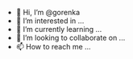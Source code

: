 - 👋 Hi, I’m @gorenka
- 👀 I’m interested in ...
- 🌱 I’m currently learning ...
- 💞️ I’m looking to collaborate on ...
- 📫 How to reach me ...

<!---
gorenka/gorenka is a ✨ special ✨ repository because its `README.md` (this file) appears on your GitHub profile.
You can click the Preview link to take a look at your changes.
--->
